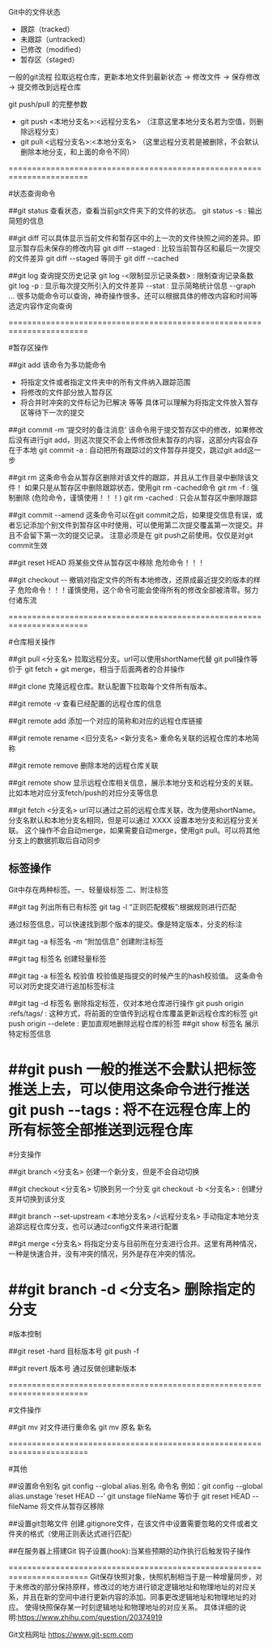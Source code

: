 Git中的文件状态
- 跟踪（tracked）
- 未跟踪（untracked）
- 已修改（modified）
- 暂存区（staged）

一般的git流程
拉取远程仓库，更新本地文件到最新状态 -> 修改文件 -> 保存修改 -> 提交修改到远程仓库

git push/pull 的完整参数
- git push <shortName> <本地分支名>:<远程分支名> （注意这里本地分支名若为空值，则删除远程分支）
- git pull <shortName> <远程分支名>:<本地分支名> （这里远程分支若是被删除，不会默认删除本地分支，和上面的命令不同）

=======================================================================

#状态查询命令

##git status
查看状态，查看当前git文件夹下的文件的状态。
git status -s : 输出简短的信息


##git diff
可以具体显示当前文件和暂存区中的上一次的文件快照之间的差异。即显示暂存后未保存的修改内容
git diff --staged : 比较当前暂存区和最后一次提交的文件差异
git diff --staged 等同于 git diff --cached


##git log
查询提交历史记录
git log -<限制显示记录条数> : 限制查询记录条数
git log -p : 显示每次提交所引入的文件差异
        --stat : 显示简略统计信息 
        --graph
        ...
很多功能命令可以查询，神奇操作很多。还可以根据具体的修改内容和时间等选定内容作定向查询

=======================================================================

#暂存区操作

##git add <fileNames>
该命令为多功能命令
- 将指定文件或者指定文件夹中的所有文件纳入跟踪范围
- 将修改的文件部分放入暂存区
- 将合并时冲突的文件标记为已解决
等等
具体可以理解为将指定文件放入暂存区等待下一次的提交

##git commit -m ‘提交时的备注消息’
该命令用于提交暂存区中的修改，如果修改后没有进行git add，则这次提交不会上传修改但未暂存的内容，这部分内容会存在于本地
git commit -a : 自动把所有跟踪过的文件暂存并提交，跳过git add这一步

##git rm
这条命令会从暂存区删除对该文件的跟踪，并且从工作目录中删除该文件！
如果只是从暂存区中删除跟踪状态，使用git rm -cached命令
git rm -f <fileName> : 强制删除 (危险命令，谨慎使用！！！)
git rm -cached <fileName> : 只会从暂存区中删除跟踪

##git commit --amend
这条命令可以在git commit之后，如果提交信息有误，或者忘记添加个别文件到暂存区中时使用，可以使用第二次提交覆盖第一次提交。并且不会留下第一次的提交记录。
注意必须是在 git push之前使用。仅仅是对git commit生效

##git reset HEAD <file>
将某些文件从暂存区中移除
危险命令！！！

##git checkout -- <file>
撤销对指定文件的所有本地修改，还原成最近提交的版本的样子
危险命令！！！谨慎使用，这个命令可能会使得所有的修改全部被清零。努力付诸东流

=======================================================================

#仓库相关操作

##git pull <url> <分支名>
拉取远程分支。url可以使用shortName代替
git pull操作等价于 git fetch + git merge，相当于后面两者的合并操作

##git clone <url>
克隆远程仓库。默认配置下拉取每个文件所有版本。

##git remote -v
查看已经配置的远程仓库的信息

##git remote add <shortName> <url>
添加一个对应的简称和对应的远程仓库链接

##git remote rename <旧分支名> <新分支名>
重命名关联的远程仓库的本地简称

##git remote remove <shortName>
删除本地的远程仓库关联

##git remote show <shortName>
显示远程仓库相关信息，展示本地分支和远程分支的关联。比如本地对应分支fetch/push的对应分支等信息

##git fetch <url> <分支名>
url可以通过之前的远程仓库关联，改为使用shortName。
分支名默认和本地分支名相同，但是可以通过 XXXX 设置本地分支和远程分支关联。
这个操作不会自动merge，如果需要自动merge，使用git pull。可以将其他分支上的数据抓取后自动同步

## 标签操作
Git中存在两种标签。一、轻量级标签  二、附注标签

##git tag
列出所有已有标签
git tag -l “正则匹配模板”:根据规则进行匹配

通过标签信息，可以快速找到那个版本的提交。像是特定版本，分支的标注

##git tag -a 标签名 -m “附加信息”
创建附注标签

##git tag 标签名
创建轻量标签

##git tag -a 标签名 校验值
校验值是指提交的时候产生的hash校验值。
这条命令可以对历史提交进行追加标签标注

##git tag -d 标签名
删除指定标签，仅对本地仓库进行操作
git push origin :refs/tags/<tagname> : 这种方式，将前面的空值传到远程仓库覆盖更新远程仓库的标签
git push origin --delete <tagname>   : 更加直观地删除远程仓库的标签
##git show 标签名
展示特定标签信息

##git push <shortName> <tagName>
一般的推送不会默认把标签推送上去，可以使用这条命令进行推送
git push <shortName> --tags : 将不在远程仓库上的所有标签全部推送到远程仓库
=======================================================================

#分支操作

##git branch <分支名>
创建一个新分支，但是不会自动切换

##git checkout <分支名>
切换到另一个分支
git checkout -b <分支名> : 创建分支并切换到该分支

##git branch --set-upstream <本地分支名> <shortName>/<远程分支名>
手动指定本地分支追踪远程仓库分支，也可以通过config文件来进行配置

##git merge <分支名>
将指定分支与目前所在分支进行合并。这里有两种情况，一种是快速合并，没有冲突的情况，另外是存在冲突的情况。

##git branch -d <分支名>
删除指定的分支
=======================================================================

#版本控制

##git reset -hard 目标版本号
git push -f

##git revert 版本号
通过反做创建新版本

=======================================================================

#文件操作

##git mv
对文件进行重命名
git mv 原名 新名

=======================================================================


#其他

##设置命令别名
git config --global alias.别名 命令名
例如：git config --global alias.unstage ‘reset HEAD --’
git unstage fileName
等价于
git reset HEAD -- fileName
将文件从暂存区移除


##设置git忽略文件 
创建.gitignore文件，在该文件中设置需要忽略的文件或者文件夹的格式（使用正则表达式进行匹配）

##在服务器上搭建Git
钩子设置(hook):当某些预期的动作执行后触发钩子操作


=======================================================================
Git保存快照对象，快照机制相当于是一种增量同步，对于未修改的部分保持原样，修改过的地方进行锁定逻辑地址和物理地址的对应关系，并且在新的空间中进行更新内容的添加。同事更改逻辑地址和物理地址的对应。
使得快照保存某一时刻逻辑地址和物理地址的对应关系。
具体详细的说明:https://www.zhihu.com/question/20374919

Git文档网址
https://www.git-scm.com